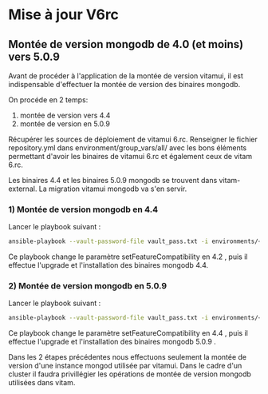 # Mise à jour V6rc



## Montée de version mongodb de 4.0 (et moins) vers 5.0.9

Avant de procéder à l'application de la montée de version vitamui, il est indispensable d'effectuer la montée de version des binaires mongodb.

On procéde en 2 temps:
1) montée de version vers 4.4
2) montée de version en 5.0.9

Récupérer les sources de déploiement de vitamui 6.rc. Renseigner le fichier repository.yml dans environment/group_vars/all/ avec les bons éléments
permettant d'avoir les binaires de vitamui 6.rc et également ceux de vitam 6.rc.

Les binaires 4.4 et les binaires 5.0.9 mongodb se trouvent dans vitam-external. La migration vitamui mongodb va s'en servir.

### 1) Montée de version mongodb en 4.4

Lancer le playbook suivant :

~~~sh
ansible-playbook --vault-password-file vault_pass.txt -i environments/<hostfile_vitamui> --extra-vars=@./environments/vitamui_extra_vars.yml ansible-vitamui-migration/migration_mongodb_44.yml
~~~

Ce playbook change le paramètre setFeatureCompatibility en 4.2 , puis il effectue l'upgrade et l'installation des binaires mongodb 4.4.

### 2) Montée de version mongodb en 5.0.9

Lancer le playbook suivant :

~~~sh
ansible-playbook --vault-password-file vault_pass.txt -i environments/<hostfile_vitamui> --extra-vars=@./environments/vitamui_extra_vars.yml ansible-vitamui-migration/migration_mongodb_50.yml
~~~

Ce playbook change le paramètre setFeatureCompatibility en 4.4 , puis il effectue l'upgrade et l'installation des binaires mongodb 5.0.9 . 


Dans les 2 étapes précédentes nous effectuons seulement la montée de version d'une instance mongod utilisée par vitamui. Dans le cadre d'un cluster
il faudra privillégier les opérations de montée de version mongodb utilisées dans vitam.